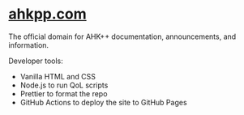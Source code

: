 # [ahkpp.com](https://ahkpp.com)

The official domain for AHK++ documentation, announcements, and information.

Developer tools:

- Vanilla HTML and CSS
- Node.js to run QoL scripts
- Prettier to format the repo
- GitHub Actions to deploy the site to GitHub Pages

